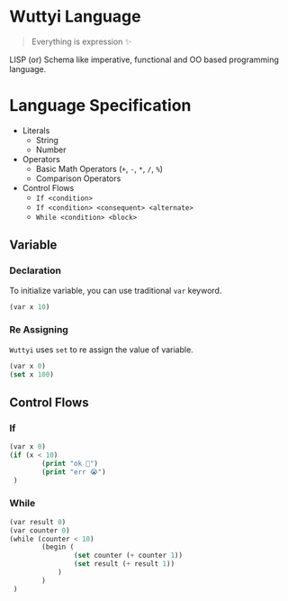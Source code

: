 # Wuttyi Language

> Everything is expression ✨

LISP (or) Schema like imperative, functional and OO based programming language.

# Language Specification

- Literals
    - String
    - Number
- Operators
    - Basic Math Operators (`+`, `-`, `*`, `/`, `%`)
    - Comparison Operators
- Control Flows
    - `If <condition>`
    - `If <condition> <consequent> <alternate>`
    - `While <condition> <block>`

## Variable

### Declaration

To initialize variable, you can use traditional `var` keyword.

```lisp
(var x 10)
```

### Re Assigning

`Wuttyi` uses `set` to re assign the value of variable.

```lisp
(var x 0)
(set x 100)
```

## Control Flows

### If

```lisp
(var x 0)
(if (x < 10) 
        (print "ok 👻")
        (print "err 😭")
 )
```

### While

```lisp
(var result 0)
(var counter 0)
(while (counter < 10)
        (begin (
                (set counter (+ counter 1))
                (set result (+ result 1))
            )
        )
 )
```